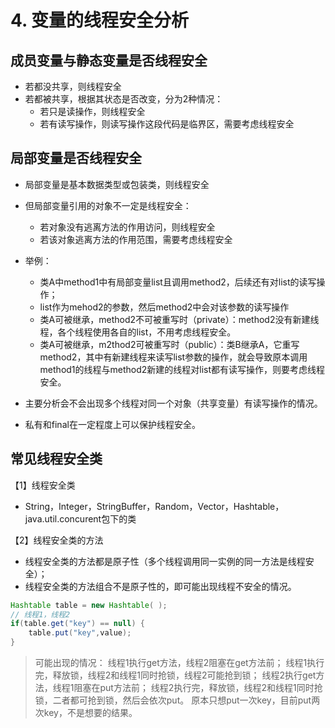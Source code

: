 # 4. 变量的线程安全分析

## 成员变量与静态变量是否线程安全

- 若都没共享，则线程安全
- 若都被共享，根据其状态是否改变，分为2种情况：
  - 若只是读操作，则线程安全
  - 若有读写操作，则读写操作这段代码是临界区，需要考虑线程安全

## 局部变量是否线程安全

- 局部变量是基本数据类型或包装类，则线程安全
- 但局部变量引用的对象不一定是线程安全：
  - 若对象没有逃离方法的作用访问，则线程安全
  - 若该对象逃离方法的作用范围，需要考虑线程安全
- 举例：
  - 类A中method1中有局部变量list且调用method2，后续还有对list的读写操作；
  - list作为mehod2的参数，然后method2中会对该参数的读写操作
  - 类A可被继承，method2不可被重写时（private）：method2没有新建线程，各个线程使用各自的list，不用考虑线程安全。
  - 类A可被继承，m2thod2可被重写时（public）：类B继承A，它重写method2，其中有新建线程来读写list参数的操作，就会导致原本调用method1的线程与method2新建的线程对list都有读写操作，则要考虑线程安全。

- 主要分析会不会出现多个线程对同一个对象（共享变量）有读写操作的情况。

- 私有和final在一定程度上可以保护线程安全。

## 常见线程安全类

【1】线程安全类

- String，Integer，StringBuffer，Random，Vector，Hashtable，java.util.concurent包下的类

【2】线程安全类的方法

- 线程安全类的方法都是原子性（多个线程调用同一实例的同一方法是线程安全）；
- 线程安全类的方法组合不是原子性的，即可能出现线程不安全的情况。

```java
Hashtable table = new Hashtable( );
// 线程1，线程2
if(table.get("key") == null) {
	table.put("key",value);
}
```

> 可能出现的情况：
> 	线程1执行get方法，线程2阻塞在get方法前；
> 	线程1执行完，释放锁，线程2和线程1同时抢锁，线程2可能抢到锁；
> 	线程2执行get方法，线程1阻塞在put方法前；
> 	线程2执行完，释放锁，线程2和线程1同时抢锁，二者都可抢到锁，然后会依次put。
> 	原本只想put一次key，目前put两次key，不是想要的结果。